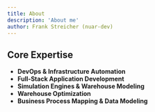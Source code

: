 ```yaml
---
title: About
description: 'About me'
author: Frank Streicher (nuar-dev)
---
```


##  Core Expertise

- **DevOps & Infrastructure Automation**  
- **Full‑Stack Application Development**  
- **Simulation Engines & Warehouse Modeling**  
- **Warehouse Optimization**  
- **Business Process Mapping & Data Modeling**  

